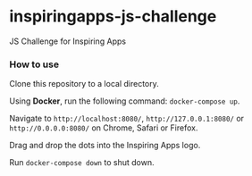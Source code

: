 # inspiringapps-js-challenge
JS Challenge for Inspiring Apps

### How to use
Clone this repository to a local directory.

Using **Docker**, run the following command: `docker-compose up`.

Navigate to `http://localhost:8080/`, `http://127.0.0.1:8080/` or `http://0.0.0.0:8080/` on Chrome, Safari or Firefox.

Drag and drop the dots into the Inspiring Apps logo.

Run `docker-compose down` to shut down.
